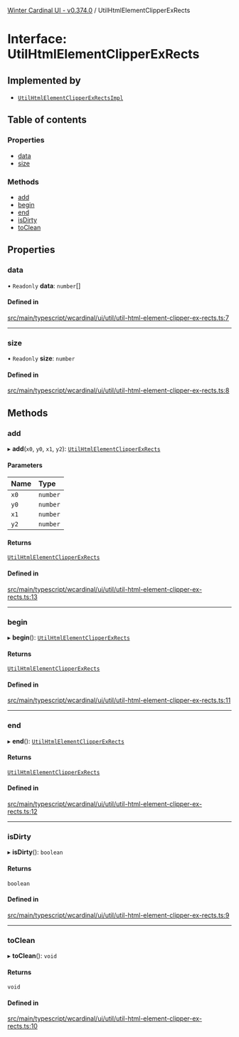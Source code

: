 [Winter Cardinal UI - v0.374.0](../index.md) / UtilHtmlElementClipperExRects

# Interface: UtilHtmlElementClipperExRects

## Implemented by

- [`UtilHtmlElementClipperExRectsImpl`](../classes/UtilHtmlElementClipperExRectsImpl.md)

## Table of contents

### Properties

- [data](UtilHtmlElementClipperExRects.md#data)
- [size](UtilHtmlElementClipperExRects.md#size)

### Methods

- [add](UtilHtmlElementClipperExRects.md#add)
- [begin](UtilHtmlElementClipperExRects.md#begin)
- [end](UtilHtmlElementClipperExRects.md#end)
- [isDirty](UtilHtmlElementClipperExRects.md#isdirty)
- [toClean](UtilHtmlElementClipperExRects.md#toclean)

## Properties

### data

• `Readonly` **data**: `number`[]

#### Defined in

[src/main/typescript/wcardinal/ui/util/util-html-element-clipper-ex-rects.ts:7](https://github.com/winter-cardinal/winter-cardinal-ui/blob/v0.310.1/src/main/typescript/wcardinal/ui/util/util-html-element-clipper-ex-rects.ts#L7)

___

### size

• `Readonly` **size**: `number`

#### Defined in

[src/main/typescript/wcardinal/ui/util/util-html-element-clipper-ex-rects.ts:8](https://github.com/winter-cardinal/winter-cardinal-ui/blob/v0.310.1/src/main/typescript/wcardinal/ui/util/util-html-element-clipper-ex-rects.ts#L8)

## Methods

### add

▸ **add**(`x0`, `y0`, `x1`, `y2`): [`UtilHtmlElementClipperExRects`](UtilHtmlElementClipperExRects.md)

#### Parameters

| Name | Type |
| :------ | :------ |
| `x0` | `number` |
| `y0` | `number` |
| `x1` | `number` |
| `y2` | `number` |

#### Returns

[`UtilHtmlElementClipperExRects`](UtilHtmlElementClipperExRects.md)

#### Defined in

[src/main/typescript/wcardinal/ui/util/util-html-element-clipper-ex-rects.ts:13](https://github.com/winter-cardinal/winter-cardinal-ui/blob/v0.310.1/src/main/typescript/wcardinal/ui/util/util-html-element-clipper-ex-rects.ts#L13)

___

### begin

▸ **begin**(): [`UtilHtmlElementClipperExRects`](UtilHtmlElementClipperExRects.md)

#### Returns

[`UtilHtmlElementClipperExRects`](UtilHtmlElementClipperExRects.md)

#### Defined in

[src/main/typescript/wcardinal/ui/util/util-html-element-clipper-ex-rects.ts:11](https://github.com/winter-cardinal/winter-cardinal-ui/blob/v0.310.1/src/main/typescript/wcardinal/ui/util/util-html-element-clipper-ex-rects.ts#L11)

___

### end

▸ **end**(): [`UtilHtmlElementClipperExRects`](UtilHtmlElementClipperExRects.md)

#### Returns

[`UtilHtmlElementClipperExRects`](UtilHtmlElementClipperExRects.md)

#### Defined in

[src/main/typescript/wcardinal/ui/util/util-html-element-clipper-ex-rects.ts:12](https://github.com/winter-cardinal/winter-cardinal-ui/blob/v0.310.1/src/main/typescript/wcardinal/ui/util/util-html-element-clipper-ex-rects.ts#L12)

___

### isDirty

▸ **isDirty**(): `boolean`

#### Returns

`boolean`

#### Defined in

[src/main/typescript/wcardinal/ui/util/util-html-element-clipper-ex-rects.ts:9](https://github.com/winter-cardinal/winter-cardinal-ui/blob/v0.310.1/src/main/typescript/wcardinal/ui/util/util-html-element-clipper-ex-rects.ts#L9)

___

### toClean

▸ **toClean**(): `void`

#### Returns

`void`

#### Defined in

[src/main/typescript/wcardinal/ui/util/util-html-element-clipper-ex-rects.ts:10](https://github.com/winter-cardinal/winter-cardinal-ui/blob/v0.310.1/src/main/typescript/wcardinal/ui/util/util-html-element-clipper-ex-rects.ts#L10)
